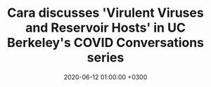 ---
layout: post
title: Cara discusses 'Virulent Viruses and Reservoir Hosts' in UC Berkeley's COVID Conversations series
date: 2020-06-12 01:00:00 +0300
description:  Dr. Cara Brook joins with UC Berkeley's Dr. Britt Glaunsinger to discuss coronavirus biology and bat reservoir dynamics in part with the university's COVID Conversations series# Add post description (optional)
img: COVID-Conversations.jpg # Add image post (optional)
alt: Poster for UC Berkeley’s COVID Conversations series.
tags: [bats, zoonosis, COVID-19] # add tag
link: https://news.berkeley.edu/2020/06/12/of-virulent-viruses-and-reservoir-hosts/
sitemap: false
---